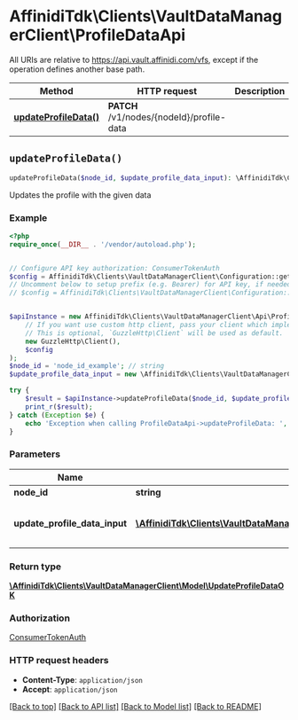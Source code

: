 # AffinidiTdk\Clients\VaultDataManagerClient\ProfileDataApi

All URIs are relative to https://api.vault.affinidi.com/vfs, except if the operation defines another base path.

| Method | HTTP request | Description |
| ------------- | ------------- | ------------- |
| [**updateProfileData()**](ProfileDataApi.md#updateProfileData) | **PATCH** /v1/nodes/{nodeId}/profile-data |  |


## `updateProfileData()`

```php
updateProfileData($node_id, $update_profile_data_input): \AffinidiTdk\Clients\VaultDataManagerClient\Model\UpdateProfileDataOK
```



Updates the profile with the given data

### Example

```php
<?php
require_once(__DIR__ . '/vendor/autoload.php');


// Configure API key authorization: ConsumerTokenAuth
$config = AffinidiTdk\Clients\VaultDataManagerClient\Configuration::getDefaultConfiguration()->setApiKey('authorization', 'YOUR_API_KEY');
// Uncomment below to setup prefix (e.g. Bearer) for API key, if needed
// $config = AffinidiTdk\Clients\VaultDataManagerClient\Configuration::getDefaultConfiguration()->setApiKeyPrefix('authorization', 'Bearer');


$apiInstance = new AffinidiTdk\Clients\VaultDataManagerClient\Api\ProfileDataApi(
    // If you want use custom http client, pass your client which implements `GuzzleHttp\ClientInterface`.
    // This is optional, `GuzzleHttp\Client` will be used as default.
    new GuzzleHttp\Client(),
    $config
);
$node_id = 'node_id_example'; // string
$update_profile_data_input = new \AffinidiTdk\Clients\VaultDataManagerClient\Model\UpdateProfileDataInput(); // \AffinidiTdk\Clients\VaultDataManagerClient\Model\UpdateProfileDataInput | Updates the schema with the given data

try {
    $result = $apiInstance->updateProfileData($node_id, $update_profile_data_input);
    print_r($result);
} catch (Exception $e) {
    echo 'Exception when calling ProfileDataApi->updateProfileData: ', $e->getMessage(), PHP_EOL;
}
```

### Parameters

| Name | Type | Description  | Notes |
| ------------- | ------------- | ------------- | ------------- |
| **node_id** | **string**|  | |
| **update_profile_data_input** | [**\AffinidiTdk\Clients\VaultDataManagerClient\Model\UpdateProfileDataInput**](../Model/UpdateProfileDataInput.md)| Updates the schema with the given data | |

### Return type

[**\AffinidiTdk\Clients\VaultDataManagerClient\Model\UpdateProfileDataOK**](../Model/UpdateProfileDataOK.md)

### Authorization

[ConsumerTokenAuth](../../README.md#ConsumerTokenAuth)

### HTTP request headers

- **Content-Type**: `application/json`
- **Accept**: `application/json`

[[Back to top]](#) [[Back to API list]](../../README.md#endpoints)
[[Back to Model list]](../../README.md#models)
[[Back to README]](../../README.md)
